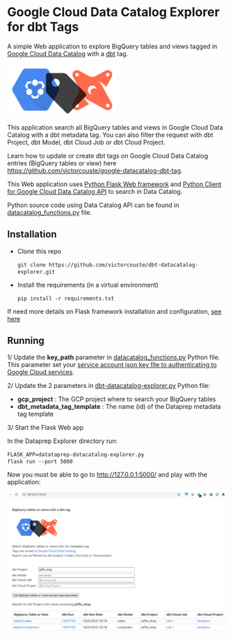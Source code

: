 # Google Cloud Data Catalog Explorer for dbt Tags


A simple Web application to explore BigQuery tables and views tagged in [Google Cloud Data Catalog](https://cloud.google.com/data-catalog/) with a [dbt](https://www.getdbt.com/) tag.

<img src="https://github.com/victorcouste/dbt-datacatalog-explorer/blob/main/static/dbt_datacatalog_explorer.png" width="50%" height="50%">

This application search all BigQuery tables and views in Google Cloud Data Catalog with a dbt metadata tag. You can also filter the request with dbt Project, dbt Model, dbt Cloud Job or dbt Cloud Project.

Learn how to update or create dbt tags on Google Cloud Data Catalog entries (BigQuery tables or view) here https://github.com/victorcouste/google-datacatalog-dbt-tag.

This Web application uses <a href="https://flask.palletsprojects.com/" target="_blank">Python Flask Web framework</a> and <a href="https://googleapis.dev/python/datacatalog/latest/index.html#" target="_blank">Python Client for Google Cloud Data Catalog API</a> to search in Data Catalog.

Python source code using Data Catalog API can be found in [datacatalog_functions.py](https://github.com/victorcouste/dbt-datacatalog-explorer/blob/main/datacatalog_functions.py) file.

## Installation

* Clone this repo

      git clone https://github.com/victorcouste/dbt-datacatalog-explorer.git
      
* Install the requirements (in a virtual environment)

      pip install -r requirements.txt

If need more details on Flask framework installation and configuration, [see here](https://flask.palletsprojects.com/en/1.1.x/installation/)

## Running

1/ Update the **key_path** parameter in [datacatalog_functions.py](https://github.com/victorcouste/dbt-datacatalog-explorer/blob/main/datacatalog_functions.py) Python file. This parameter set your <a href="https://googleapis.dev/python/google-api-core/latest/auth.html#service-accounts" target="_blank">service account json key file to authenticating to Google Cloud services</a>.

2/ Update the 2 parameters in [dbt-datacatalog-explorer.py](https://github.com/victorcouste/dbt-datacatalog-explorer/blob/main/dbt-datacatalog-explorer.py) Python file:

* **gcp_project**  : The GCP project where to search your BigQuery tables
* **dbt_metadata_tag_template** : The name (id) of the Dataprep metadata tag template

3/ Start the Flask Web app

In the Dataprep Explorer directory run:
```shell script
FLASK_APP=datataprep-datacatalog-explorer.py
flask run --port 5000
```
  
Now you must be able to go to http://127.0.0.1:5000/ and play with the application:
  
  ![alt tag](https://github.com/victorcouste/dbt-datacatalog-explorer/blob/main/Search_BigQuery_objects_with_dbt_Metadata_Tag.png)
